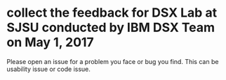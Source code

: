# collect the feedback for DSX Lab at SJSU conducted by IBM DSX Team on May 1, 2017

Please open an issue for a problem you face or bug you find. This can be usability issue or code issue. 

